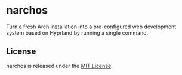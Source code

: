 # narchos

Turn a fresh Arch installation into a pre-configured web development system based on Hyprland by running a single command.

## License

narchos is released under the [MIT License](https://opensource.org/licenses/MIT).

